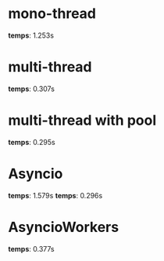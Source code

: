 # mono-thread
__temps__: 1.253s

# multi-thread
__temps__: 0.307s

# multi-thread with pool
__temps__: 0.295s

# Asyncio
__temps__: 1.579s
__temps__: 0.296s

# AsyncioWorkers
__temps__: 0.377s